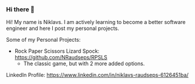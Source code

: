 ### Hi there 👋

Hi! My name is Niklavs. I am actively learning to become a better software engineer and here I post my personal projects.

Some of my Personal Projects:
  * Rock Paper Scissors Lizard Spock: https://github.com/NRaudseps/RPSLS
      * The classic game, but with 2 more added options.

LinkedIn Profile: https://www.linkedin.com/in/niklavs-raudseps-6126451ba/

<!--
**NRaudseps/NRaudseps** is a ✨ _special_ ✨ repository because its `README.md` (this file) appears on your GitHub profile.

Here are some ideas to get you started:

- 🔭 I’m currently working on ...
- 🌱 I’m currently learning ...
- 👯 I’m looking to collaborate on ...
- 🤔 I’m looking for help with ...
- 💬 Ask me about ...
- 📫 How to reach me: ...
- 😄 Pronouns: ...
- ⚡ Fun fact: ...
-->
